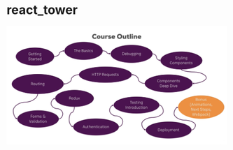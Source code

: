 # react_tower
<img src="https://github.com/mary-tkachenko/react_tower/blob/master/visuals/Screenshot%202018-10-09%2012.04.56.png?raw=true">
